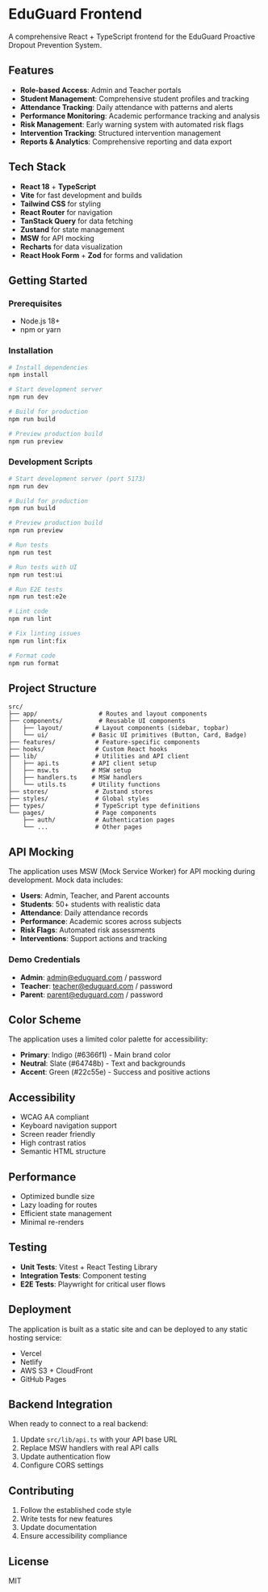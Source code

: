 # EduGuard Frontend

A comprehensive React + TypeScript frontend for the EduGuard Proactive Dropout Prevention System.

## Features

- **Role-based Access**: Admin and Teacher portals
- **Student Management**: Comprehensive student profiles and tracking
- **Attendance Tracking**: Daily attendance with patterns and alerts
- **Performance Monitoring**: Academic performance tracking and analysis
- **Risk Management**: Early warning system with automated risk flags
- **Intervention Tracking**: Structured intervention management
- **Reports & Analytics**: Comprehensive reporting and data export

## Tech Stack

- **React 18** + **TypeScript**
- **Vite** for fast development and builds
- **Tailwind CSS** for styling
- **React Router** for navigation
- **TanStack Query** for data fetching
- **Zustand** for state management
- **MSW** for API mocking
- **Recharts** for data visualization
- **React Hook Form** + **Zod** for forms and validation

## Getting Started

### Prerequisites

- Node.js 18+
- npm or yarn

### Installation

```bash
# Install dependencies
npm install

# Start development server
npm run dev

# Build for production
npm run build

# Preview production build
npm run preview
```

### Development Scripts

```bash
# Start development server (port 5173)
npm run dev

# Build for production
npm run build

# Preview production build
npm run preview

# Run tests
npm run test

# Run tests with UI
npm run test:ui

# Run E2E tests
npm run test:e2e

# Lint code
npm run lint

# Fix linting issues
npm run lint:fix

# Format code
npm run format
```

## Project Structure

```
src/
├── app/                 # Routes and layout components
├── components/          # Reusable UI components
│   ├── layout/         # Layout components (sidebar, topbar)
│   └── ui/            # Basic UI primitives (Button, Card, Badge)
├── features/           # Feature-specific components
├── hooks/              # Custom React hooks
├── lib/                # Utilities and API client
│   ├── api.ts         # API client setup
│   ├── msw.ts         # MSW setup
│   ├── handlers.ts    # MSW handlers
│   └── utils.ts       # Utility functions
├── stores/             # Zustand stores
├── styles/             # Global styles
├── types/              # TypeScript type definitions
└── pages/              # Page components
    ├── auth/           # Authentication pages
    └── ...             # Other pages
```

## API Mocking

The application uses MSW (Mock Service Worker) for API mocking during development. Mock data includes:

- **Users**: Admin, Teacher, and Parent accounts
- **Students**: 50+ students with realistic data
- **Attendance**: Daily attendance records
- **Performance**: Academic scores across subjects
- **Risk Flags**: Automated risk assessments
- **Interventions**: Support actions and tracking

### Demo Credentials

- **Admin**: admin@eduguard.com / password
- **Teacher**: teacher@eduguard.com / password  
- **Parent**: parent@eduguard.com / password

## Color Scheme

The application uses a limited color palette for accessibility:

- **Primary**: Indigo (#6366f1) - Main brand color
- **Neutral**: Slate (#64748b) - Text and backgrounds
- **Accent**: Green (#22c55e) - Success and positive actions

## Accessibility

- WCAG AA compliant
- Keyboard navigation support
- Screen reader friendly
- High contrast ratios
- Semantic HTML structure

## Performance

- Optimized bundle size
- Lazy loading for routes
- Efficient state management
- Minimal re-renders

## Testing

- **Unit Tests**: Vitest + React Testing Library
- **Integration Tests**: Component testing
- **E2E Tests**: Playwright for critical user flows

## Deployment

The application is built as a static site and can be deployed to any static hosting service:

- Vercel
- Netlify
- AWS S3 + CloudFront
- GitHub Pages

## Backend Integration

When ready to connect to a real backend:

1. Update `src/lib/api.ts` with your API base URL
2. Replace MSW handlers with real API calls
3. Update authentication flow
4. Configure CORS settings

## Contributing

1. Follow the established code style
2. Write tests for new features
3. Update documentation
4. Ensure accessibility compliance

## License

MIT

